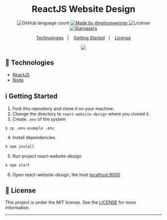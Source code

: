 <h1 align="center">
  ReactJS Website Design
</h1>

<p align="center">
  <img alt="GitHub language count" src="https://img.shields.io/github/languages/count/nelsonwenner/react-website-design?color=%2304D361">

  <a href="https://github.com/nelsondiaas">
    <img alt="Made by @nelsonwenner" src="https://img.shields.io/badge/made%20by-%40nelsonwenner-%2304D361">
  </a>

  <img alt="License" src="https://img.shields.io/badge/license-MIT-%2304D361">

  <a href="https://github.com/nelsondiaas/react-website-design/stargazers">
    <img alt="Stargazers" src="https://img.shields.io/github/stars/nelsonwenner/react-website-design?style=social">
  </a>
</p>

<p align="center">
  <a href="#technologies">Technologies</a>&nbsp;&nbsp;&nbsp;|&nbsp;&nbsp;&nbsp;
  <a href="#getting-started">Getting Started</a>&nbsp;&nbsp;&nbsp;|&nbsp;&nbsp;&nbsp;
  <a href="#license">License</a>
</p>

<div align="center">
  <img src="https://user-images.githubusercontent.com/40550247/83934672-0d141700-a789-11ea-88e4-1f73bc312ebf.png" />
</div>

## :rocket: Technologies

* [ReactJS](https://reactjs.org/)
* [Node](https://nodejs.org/en/)

## :information_source: Getting Started

1. Fork this repository and clone it on your machine.
2. Change the directory to `react-website-design` where you cloned it.
3. Create `.env` of the system
   
```bash
$ cp .env.example .env
```

4. Install dependencies.
   
```bash
$ npm install
```

5. Run project react-website-design
   
```bash
$ npm start
```

6. Open react-website-design, the host [localhost:8000](http://localhost:8000) 

## :memo: License
This project is under the MIT license. See the [LICENSE](LICENSE.md) for more information.

---
